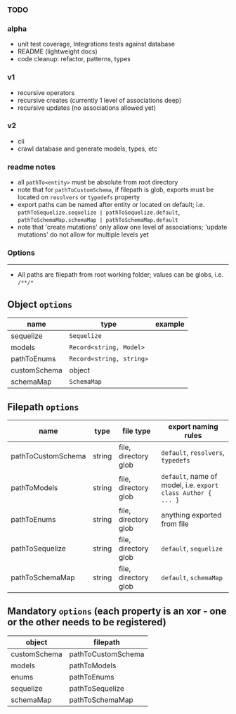 ### TODO

### alpha

- unit test coverage, Integrations tests against database
- README (lightweight docs)
- code cleanup: refactor, patterns, types


### v1
- recursive operators
- recursive creates (currently 1 level of associations deep)
- recursive updates (no associations allowed yet)

### v2
- cli
- crawl database and generate models, types, etc

### readme notes

- all `pathTo<entity>` must be absolute from root directory
- note that for `pathToCustomSchema`, if filepath is glob, exports must be located on `resolvers` or `typedefs` property
- export paths can be named after entity or located on default; i.e. `pathToSequelize.sequelize | pathToSequelize.default`, `pathToSchemaMap.schemaMap | pathToSchemaMap.default`
- note that 'create mutations' only allow one level of associations; 'update mutations' do not allow for multiple levels yet

### Options

---

- All paths are filepath from root working folder; values can be globs, i.e. `/**/*`

## Object `options`

| name         | type                     | example |
| ------------ | ------------------------ | ------- |
| sequelize    | `Sequelize`              |
| models       | `Record<string, Model>`  |
| pathToEnums  | `Record<string, string>` |
| customSchema | object                   |
| schemaMap    | `SchemaMap`              |

## Filepath `options`

| name               | type   | file type            | export naming rules                                          |
| ------------------ | ------ | -------------------- | ------------------------------------------------------------ |
| pathToCustomSchema | string | file, directory glob | `default`, `resolvers`, `typedefs`                           |
| pathToModels       | string | file, directory glob | `default`, name of model, i.e. `export class Author { ... }` |
| pathToEnums        | string | file, directory glob | anything exported from file                                  |
| pathToSequelize    | string | file, directory glob | `default`, `sequelize`                                       |
| pathToSchemaMap    | string | file, directory glob | `default`, `schemaMap`                                       |

## Mandatory `options` (each property is an xor - one or the other needs to be registered)

| object       | filepath           |
| ------------ | ------------------ |
| customSchema | pathToCustomSchema |
| models       | pathToModels       |
| enums        | pathToEnums        |
| sequelize    | pathToSequelize    |
| schemaMap    | pathToSchemaMap    |
